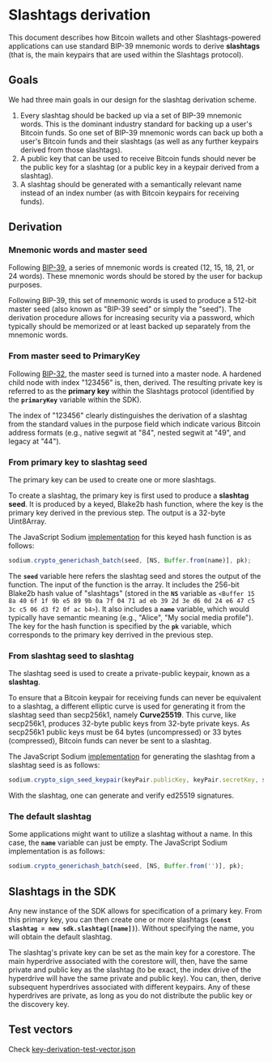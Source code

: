 # Slashtags derivation

This document describes how Bitcoin wallets and other Slashtags-powered applications can use standard BIP-39 mnemonic words to derive **slashtags** (that is, the main keypairs that are used within the Slashtags protocol). 


## Goals

We had three main goals in our design for the slashtag derivation scheme. 

1. Every slashtag should be backed up via a set of BIP-39 mnemonic words. This is the dominant industry standard for backing up a user's Bitcoin funds. So one set of BIP-39 mnemonic words can back up both a user's Bitcoin funds and their slashtags (as well as any further keypairs derived from those slashtags). 
2. A public key that can be used to receive Bitcoin funds should never be the public key for a slashtag (or a public key in a keypair derived from a slashtag). 
3. A slashtag should be generated with a semantically relevant name instead of an index number (as with Bitcoin keypairs for receiving funds). 


## Derivation

### Mnemonic words and master seed

Following [BIP-39](https://bips.xyz/39), a series of mnemonic words is created (12, 15, 18, 21, or 24 words). These mnemonic words should be stored by the user for backup purposes. 

Following BIP-39, this set of mnemonic words is used to produce a 512-bit master seed (also known as "BIP-39 seed" or simply the "seed"). The derivation procedure allows for increasing security via a password, which typically should be memorized or at least backed up separately from the mnemonic words.  

### From master seed to PrimaryKey

Following [BIP-32](https://en.bitcoin.it/wiki/BIP_0032), the master seed is turned into a master node. A hardened child node with index "123456" is, then, derived. The resulting private key is referred to as the **primary key** within the Slashtags protocol (identified by the **`primaryKey`** variable within the SDK). 

The index of "123456" clearly distinguishes the derivation of a slashtag from the standard values in the purpose field which indicate various Bitcoin address formats (e.g., native segwit at "84", nested segwit at "49", and legacy at "44").  

### From primary key to slashtag seed

The primary key can be used to create one or more slashtags. 

To create a slashtag, the primary key is first used to produce a **slashtag seed**. It is produced by a keyed, Blake2b hash function, where the key is the primary key derived in the previous step. The output is a 32-byte Uint8Array. 

The JavaScript Sodium [implementation](https://sodium-friends.github.io/docs/docs/generichashing#crypto_generichash_batch) for this keyed hash function is as follows:

```js
sodium.crypto_generichash_batch(seed, [NS, Buffer.from(name)], pk);
```

The **`seed`** variable here refers the slashtag seed and stores the output of the function. The input of the function is the array. It includes the 256-bit Blake2b hash value of "slashtags" (stored in the **`NS`** variable as `<Buffer 15 8a 40 6f 1f 9b e5 89 9b 0a 7f 04 71 ad eb 39 2d 3e d6 0d 24 e6 47 c5 3c c5 06 d3 f2 0f ac b4>`). It also includes a **`name`** variable, which would typically have semantic meaning (e.g., "Alice", "My social media profile"). The key for the hash function is specified by the **`pk`** variable, which corresponds to the primary key derrived in the previous step. 

### From slashtag seed to slashtag

The slashtag seed is used to create a private-public keypair, known as a **slashtag**. 

To ensure that a Bitcoin keypair for receiving funds can never be equivalent to a slashtag, a different elliptic curve is used for generating it from the slashtag seed than secp256k1, namely **Curve25519**. This curve, like secp256k1, produces 32-byte public keys from 32-byte private keys. As secp256k1 public keys must be 64 bytes (uncompressed) or 33 bytes (compressed), Bitcoin funds can never be sent to a slashtag.     

The JavaScript Sodium [implementation](https://doc.libsodium.org/public-key_cryptography/public-key_signatures#key-pair-generation) for generating the slashtag from a slashtag seed is as follows:

```js
sodium.crypto_sign_seed_keypair(keyPair.publicKey, keyPair.secretKey, seed);
```
With the slashtag, one can generate and verify ed25519 signatures. 


### The default slashtag

Some applications might want to utilize a slashtag without a name. In this case, the **`name`** variable can just be empty. The JavaScript Sodium implementation is as follows: 

```js
sodium.crypto_generichash_batch(seed, [NS, Buffer.from('')], pk);
```

## Slashtags in the SDK

Any new instance of the SDK allows for specification of a primary key. From this primary key, you can then create one or more slashtags (**`const slashtag = new sdk.slashtag([name])`**). Without specifying the name, you will obtain the default slashtag. 

The slashtag's private key can be set as the main key for a corestore. The main hyperdrive associated with the corestore will, then, have the same private and public key as the slashtag (to be exact, the index drive of the hyperdrive will have the same private and public key). You can, then, derive subsequent hyperdrives associated with different keypairs. Any of these hyperdrives are private, as long as you do not distribute the public key or the discovery key.  


## Test vectors

Check [key-derivation-test-vector.json](./key-derivation-test-vector.json)
